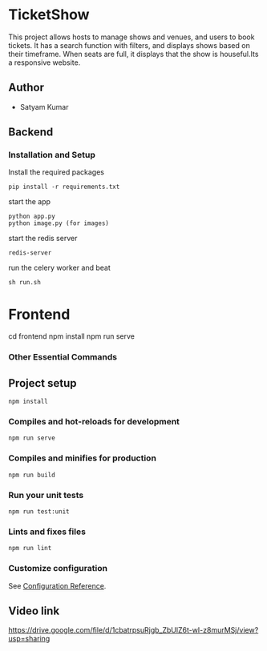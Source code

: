 
# TicketShow

This project allows hosts to manage shows and venues, and users to book tickets. It has a search function with filters, and displays shows based on their timeframe. When seats are full, it displays that the show is houseful.Its a responsive website.


## Author

- Satyam Kumar 

## Backend
### Installation and Setup

Install the required packages

```
pip install -r requirements.txt

```

start the app

```
python app.py
python image.py (for images)
```
start the redis server

```
redis-server
```
run the celery worker and beat 

```
sh run.sh
```

# Frontend
cd frontend
npm install
npm run serve

### Other Essential Commands
## Project setup
```
npm install
```

### Compiles and hot-reloads for development
```
npm run serve
```

### Compiles and minifies for production
```
npm run build
```

### Run your unit tests
```
npm run test:unit
```

### Lints and fixes files
```
npm run lint
```

### Customize configuration
See [Configuration Reference](https://cli.vuejs.org/config/).


## Video link

https://drive.google.com/file/d/1cbatrpsuRjgb_ZbUlZ6t-wI-z8murMSj/view?usp=sharing
